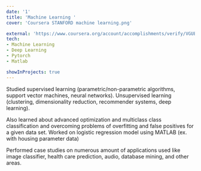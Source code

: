 ```yaml
---
date: '1'
title: 'Machine Learning '
cover: 'Coursera STANFORD machine learning.png'

external: 'https://www.coursera.org/account/accomplishments/verify/VGUEQWR9NXET?utm_source=link&utm_medium=certificate&utm_content=cert_image&utm_campaign=sharing_cta&utm_product=course'
tech:
- Machine Learning
- Deep Learning
- Pytorch
- Matlab

showInProjects: true
---
```


Studied supervised learning (parametric/non-parametric algorithms, support vector machines, neural networks). Unsupervised learning (clustering, dimensionality reduction, recommender systems, deep learning).

Also learned about advanced optimization and multiclass class classification and overcoming problems of overfitting and false positives for a given data set. Worked on logistic regression model using MATLAB (ex. with housing parameter data)

Performed case studies on numerous amount of applications used like image classifier, health care prediction, audio, database mining, and other areas.
